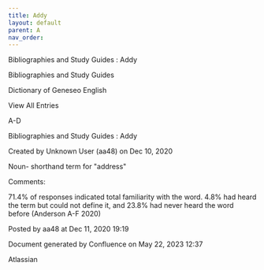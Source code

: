 ```yaml
---
title: Addy
layout: default
parent: A
nav_order:
---
```


Bibliographies and Study Guides : Addy

Bibliographies and Study Guides

Dictionary of Geneseo English

View All Entries

A-D

Bibliographies and Study Guides : Addy

Created by  Unknown User (aa48) on Dec 10, 2020

Noun- shorthand term for &quot;address&quot;

Comments:

71.4% of responses indicated total familiarity with the word. 4.8% had heard the term but could not define it, and 23.8% had never heard the word before (Anderson A-F 2020)

Posted by aa48 at Dec 11, 2020 19:19

Document generated by Confluence on May 22, 2023 12:37

Atlassian
